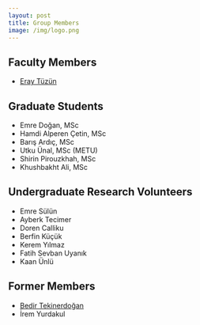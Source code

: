 ```yaml
---
layout: post
title: Group Members
image: /img/logo.png
---
```


## Faculty Members

- [Eray Tüzün](http://www.eraytuzun.com/)

## Graduate Students

- Emre Doğan, MSc
- Hamdi Alperen Çetin, MSc
- Barış Ardıç, MSc
- Utku Ünal, MSc (METU)
- Shirin Pirouzkhah, MSc
- Khushbakht Ali, MSc


## Undergraduate Research Volunteers

- Emre Sülün
- Ayberk Tecimer
- Doren Calliku
- Berfin Küçük
- Kerem Yılmaz
- Fatih Sevban Uyanık
- Kaan Ünlü

## Former Members

- [Bedir Tekinerdoğan ](https://www.wur.nl/en/Persons/Bedir-prof.dr.ir.-B-Bedir-Tekinerdogan.htm)
- İrem Yurdakul

